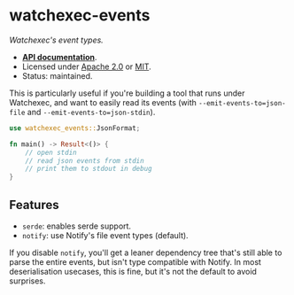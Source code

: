 # watchexec-events

_Watchexec's event types._

- **[API documentation][docs]**.
- Licensed under [Apache 2.0][license] or [MIT](https://passcod.mit-license.org).
- Status: maintained.

[docs]: https://docs.rs/watchexec-events
[license]: ../../LICENSE

This is particularly useful if you're building a tool that runs under Watchexec, and want to easily
read its events (with `--emit-events-to=json-file` and `--emit-events-to=json-stdin`).

```rust ,no_run
use watchexec_events::JsonFormat;

fn main() -> Result<()> {
    // open stdin
    // read json events from stdin
    // print them to stdout in debug
}
```

## Features

- `serde`: enables serde support.
- `notify`: use Notify's file event types (default).

If you disable `notify`, you'll get a leaner dependency tree that's still able to parse the entire
events, but isn't type compatible with Notify. In most deserialisation usecases, this is fine, but
it's not the default to avoid surprises.

